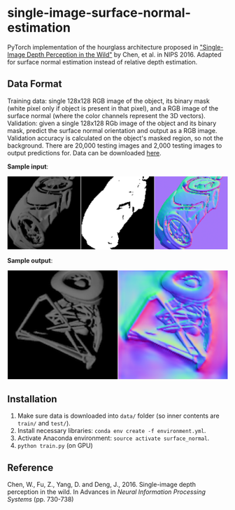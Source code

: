 # single-image-surface-normal-estimation
PyTorch implementation of the hourglass architecture proposed in ["Single-Image Depth Perception in the Wild"](https://arxiv.org/abs/1604.03901) by Chen, et al. in NIPS 2016. Adapted for surface normal estimation instead of relative depth estimation.

## Data Format
Training data: single 128x128 RGB image of the object, its binary mask (white pixel only if object is present in that pixel), and a RGB image of the surface normal (where the color channels represent the 3D vectors).  
Validation: given a single 128x128 RGb image of the object and its binary mask, predict the surface normal orientation and output as a RGB image. Validation accuracy is calculated on the object's masked region, so not the background. There are 20,000 testing images and 2,000 testing images to output predictions for. Data can be downloaded [here](http://cos429-f18.cs.princeton.edu/surface-normal-prediction-website-class-project/cos429.tgz).

**Sample input**:

![](./figures/sample_training_data.png)

**Sample output**:

![](./figures/sample_testing_output.png)

## Installation
1. Make sure data is downloaded into `data/` folder (so inner contents are `train/` and `test/`).
2. Install necessary libraries: `conda env create -f environment.yml`.
3. Activate Anaconda environment: `source activate surface_normal`.
4. `python train.py` (on GPU)

## Reference
Chen, W., Fu, Z., Yang, D. and Deng, J., 2016. Single-image depth perception in the wild. In Advances in *Neural Information Processing Systems* (pp. 730-738)